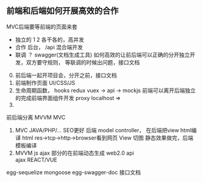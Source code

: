 ## 前端和后端如何开展高效的合作
  MVC后端要等前端的页面来套
  - 独立的
    1 2  各干各的，高并发
  - 合作
    后台， /api   混合端开发
  - 联调
    ？ swagger(文档生成工具)
    如何高效的让前后端可以正确的分开独立开发，双方要守规则，
    等联调的时候出问题，接口文档

  0. 前后端一起开项目会，分开之前，接口文档
  1. 前端制作页面  UI/CSS/JS
  2. 生命周期函数， hooks redux vuex -> api -> mockjs
    前端可以离开后端独立的完成前端界面组件开发
    proxy localhost => 
  3. 

  前后端分离  MVVM  MVC
  1. MVC  JAVA/PHP/...  SEO更好  后端  model  controller， 
    在后端把view html编译  html res->tcp->http->browser看到网页
    View 切图 静态效果做完，后端模板编译
  2. MVVM  js  ajax  部分的在前端动态生成  web2.0
    api  
    ajax
    REACT/VUE  


egg-sequelize   mongoose
egg-swagger-doc  接口文档

